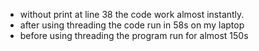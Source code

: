 - without print at line 38 the code work almost instantly.
- after using threading the code run in 58s on my laptop
- before using threading the program run for almost 150s
